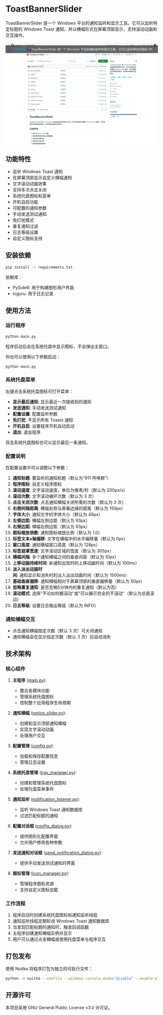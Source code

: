 # ToastBannerSlider

ToastBannerSlider 是一个 Windows 平台的通知监听和显示工具。它可以监听特定标题的 Windows Toast 通知，并以横幅形式在屏幕顶部显示，支持滚动动画和交互操作。

<p align="center">
  <img src="./doc/Example_of_Notification_Banner.png" alt="通知横幅示例">
</p>

## 功能特性

- 监听 Windows Toast 通知
- 在屏幕顶部显示自定义横幅通知
- 文字滚动动画效果
- 支持多次点击关闭
- 系统托盘图标和菜单
- 开机自启功能
- 可配置的通知参数
- 手动发送测试通知
- 免打扰模式
- 重复通知过滤
- 日志等级设置
- 自定义图标支持

## 安装依赖

```bash
pip install -r requirements.txt
```

依赖库：
- PySide6: 用于构建图形用户界面
- loguru: 用于日志记录

## 使用方法

### 运行程序

```bash
python main.py
```

程序启动后会在系统托盘中显示图标，不会弹出主窗口。

你也可以使用以下参数启动：

```bash
python main.py
```

### 系统托盘菜单

右键点击系统托盘图标可打开菜单：

- **显示最后通知**: 显示最近一次接收到的通知
- **发送通知**: 手动发送测试通知
- **配置设置**: 配置监听参数
- **免打扰**: 不显示所有 Toasts 通知
- **开机自启**: 设置程序开机自动启动
- **退出**: 退出程序

双击系统托盘图标也可以显示最后一条通知。

### 配置说明

在配置设置中可以调整以下参数：

1. **通知标题**: 要监听的通知标题（默认为"911 呼唤群"）
2. **程序图标**: 自定义程序图标
3. **滚动速度**: 文字滚动速度，单位为像素/秒（默认为 200px/s）
4. **滚动次数**: 文字滚动循环次数（默认为 3 次）
5. **点击关闭次数**: 点击通知横幅关闭所需的次数（默认为 3 次）
6. **右侧间隔距离**: 横幅右侧与屏幕边缘的距离（默认为 150px）
7. **字体大小**: 通知文字的字体大小（默认为 48px）
8. **左侧边距**: 横幅左侧边距（默认为 93px）
9. **右侧边距**: 横幅右侧边距（默认为 93px）
10. **图标缩放倍数**: 通知图标缩放比例（默认为 1.0）
11. **标签文本x轴偏移**: 文字在横幅中的水平偏移量（默认为 0px）
12. **窗口高度**: 通知横幅窗口高度（默认为 128px）
13. **标签遮罩宽度**: 文字滚动区域的宽度（默认为 305px）
14. **横幅间隔**: 多个通知横幅之间的垂直间距（默认为 10px）
15. **上移动画持续时间**: 新通知出现时的上移动画时间（默认为 100ms）
16. **淡入淡出动画时间**: 通知显示和消失时的淡入淡出动画时间（默认为 1500ms）
17. **基础垂直偏移**: 通知横幅相对于屏幕顶部的垂直偏移量（默认为 50px）
18. **忽略重复通知**: 是否忽略5分钟内的重复通知（默认为否）
19. **滚动模式**: 选择"不论如何都滚动"或"可以展示完全的不滚动"（默认为总是滚动）
20. **日志等级**: 设置日志输出等级（默认为 INFO）

### 通知横幅交互

- 点击通知横幅指定次数（默认 3 次）可关闭通知
- 通知横幅会在显示指定次数（默认 3 次）后自动消失

## 技术架构

### 核心组件

1. **主程序** ([main.py](./main.py)):
   - 整合各模块功能
   - 管理系统托盘图标
   - 控制整个应用程序生命周期

2. **通知横幅** ([notice_slider.py](./notice_slider.py)):
   - 创建和显示顶部通知横幅
   - 实现文字滚动动画
   - 处理用户交互

3. **配置管理** ([config.py](./config.py)):
   - 加载和保存配置信息
   - 管理日志设置

4. **系统托盘管理** ([tray_manager.py](./tray_manager.py)):
   - 创建和管理系统托盘图标
   - 处理托盘菜单事件

5. **通知监听** ([notification_listener.py](./notification_listener.py)):
   - 监听 Windows Toast 通知数据库
   - 过滤匹配标题的通知

6. **配置对话框** ([config_dialog.py](./config_dialog.py)):
   - 提供图形化配置界面
   - 允许用户修改各种参数

7. **发送通知对话框** ([send_notification_dialog.py](./send_notification_dialog.py)):
   - 提供手动发送测试通知的界面

8. **图标管理** ([icon_manager.py](./icon_manager.py)):
   - 管理程序图标资源
   - 支持自定义图标加载

### 工作流程

1. 程序启动时创建系统托盘图标和通知监听线程
2. 通知监听线程定期轮询 Windows Toast 通知数据库
3. 当发现匹配标题的通知时，触发回调函数
4. 主程序创建通知横幅实例并显示
5. 用户可以通过点击横幅或使用托盘菜单与程序交互

## 打包发布

使用 Nuitka 将程序打包为独立的可执行文件：

```bash
python -m nuitka --onefile --windows-console-mode="disable" --enable-plugins="pyside6" --main="main.py" --windows-icon-from-ico="notification_icon.ico" --product-name="ToastBannerSlider" --product-version="1.0.0" --file-description="ToastBannerSlider" --copyright="© 2025 CreeperAWA." --include-data-file=notification_icon.png=notification_icon.png --include-data-file=notification_icon.ico=notification_icon.ico --include-data-file=public.pem=public.pem main.py
```

## 开源许可

本项目采用 GNU General Public License v3.0 许可证。